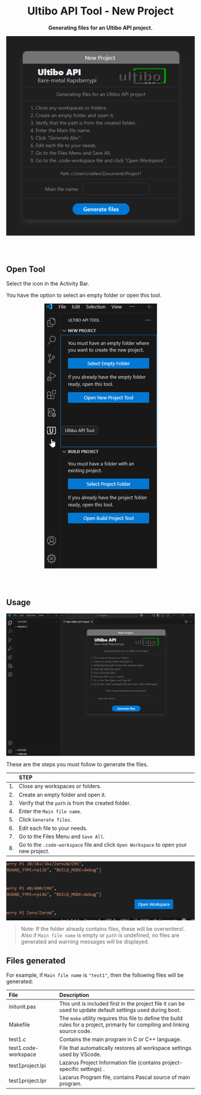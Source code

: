 <h1 align="center">Ultibo API Tool - New Project</h1>
<p align="center"><strong>Generating files for an Ultibo API project.</strong></p>

<p align="center">
    <img align="center" src="img/NewP.png" width="auto" alt="UltiboAPI">
</p>

<br></br>

## Open Tool

Select the icon in the Activity Bar.

You have the option to select an empty folder or open this tool.

<p align="center">
    <img align="center" src="img/OpenNewP.png" width="auto" alt="Open Ultibo API Tool">
</p>

<br></br>
## Usage

<p align="center">
    <img align="center" src="img/NewProj.gif" width="auto" alt="Sample">
</p>

These are the steps you must follow to generate the files.

|            | STEP |
|:--------------------|:-------------|
|1.    | Close any workspaces or folders.|
|2.    | Create an empty folder and open it.|
|3.    | Verify that the `path` is from the created folder.|
|4.    | Enter the `Main file name`.|
|5.    | Click `Generate files`.|
|6.    | Edit each file to your needs.|
|7.    | Go to the Files Menu and `Save All`.|
|8.    | Go to the `.code-workspace` file and click `Open Workspace` to open your new project.|

<p align="center">
    <img align="center" src="img/OpenWorkspaceButton.png" width="auto" alt="Open Workspace">
</p>

> Note: If the folder already contains files, these will be overwriters!.  
Also if `Main file name` is empty or `path` is undefined, no files are generated and warning messages will be displayed.

## Files generated
For example, if `Main file name` is `"test1"`, then the following files will be generated:

|  File           | Description|
|:--------------------|:-------------|
| initunit.pas    | This unit is included first in the project file it can be used to update default settings used during boot.|
| Makefile |The `make` utility requires this file to define the build rules for a project, primarily for compiling and linking source code.  |
| test1.c    | Contains the main program in C or C++ language.|
| test1.code-workspace | File that automatically restores all workspace settings used by VScode.|
| test1project.lpi     | Lazarus Project Information file (contains project-specific settings) .|
| test1project.lpr | Lazarus Program file, contains Pascal source of main program.|

